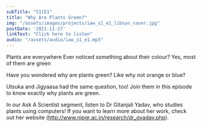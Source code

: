 ```yaml
---
subTitle: "S1|E1" 
title: "Why Are Plants Green?"
img: "/assets/images/projects/iaw_s1_e1_libsyn_cover.jpg"
postDate: '2021-11-17'
linkText: "Click here to listen"
audio: "/assets/audio/iaw_s1_e1.mp3"
---
```

Plants are everywhere Ever noticed something about their colour? Yes, most of them are green 

Have you wondered why are plants green? Like why not orange or blue?  

Utsuka and Jigyaasa had the same question, too! Join them in this episode to know exactly why plants are green. 

 In our Ask A Scientist segment, listen to Dr Gitanjali Yadav, who studies plants using computers! If you want to learn more about her work, check out her website (http://www.nipgr.ac.in/research/dr_gyadav.php).



